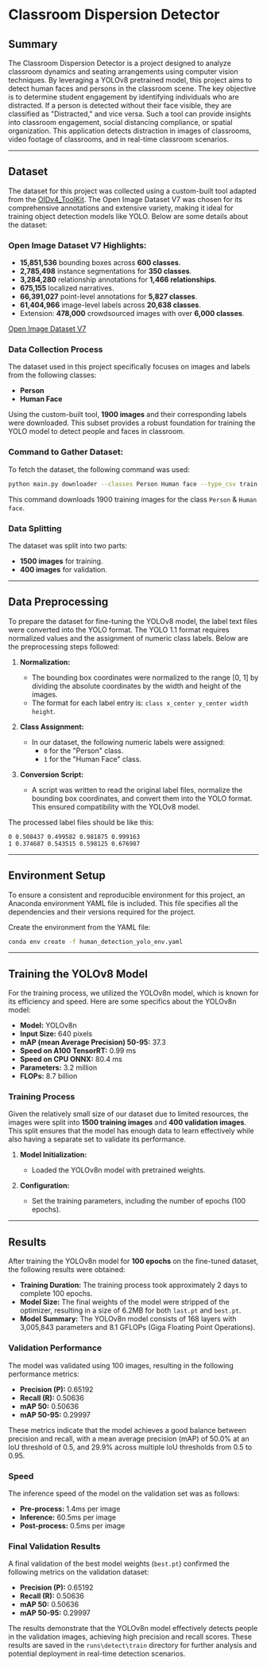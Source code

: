 # Classroom Dispersion Detector

## Summary
The Classroom Dispersion Detector is a project designed to analyze classroom dynamics and seating arrangements using computer vision techniques. By leveraging a YOLOv8 pretrained model, this project aims to detect human faces and persons in the classroom scene. The key objective is to determine student engagement by identifying individuals who are distracted. If a person is detected without their face visible, they are classified as "Distracted," and vice versa. Such a tool can provide insights into classroom engagement, social distancing compliance, or spatial organization. This application detects distraction in images of classrooms, video footage of classrooms, and in real-time classroom scenarios.

---

## Dataset

The dataset for this project was collected using a custom-built tool adapted from the [OIDv4_ToolKit](https://github.com/EscVM/OIDv4_ToolKit). The Open Image Dataset V7 was chosen for its comprehensive annotations and extensive variety, making it ideal for training object detection models like YOLO. Below are some details about the dataset:

### Open Image Dataset V7 Highlights:
- **15,851,536** bounding boxes across **600 classes**.
- **2,785,498** instance segmentations for **350 classes**.
- **3,284,280** relationship annotations for **1,466 relationships**.
- **675,155** localized narratives.
- **66,391,027** point-level annotations for **5,827 classes**.
- **61,404,966** image-level labels across **20,638 classes**.
- Extension: **478,000** crowdsourced images with over **6,000 classes**.

[Open Image Dataset V7](https://storage.googleapis.com/openimages/web/index.html)

### Data Collection Process
The dataset used in this project specifically focuses on images and labels from the following classes:
- **Person**
- **Human Face**

Using the custom-built tool, **1900 images** and their corresponding labels were downloaded. This subset provides a robust foundation for training the YOLO model to detect people and faces in classroom.

### Command to Gather Dataset:
To fetch the dataset, the following command was used:
```bash
python main.py downloader --classes Person Human face --type_csv train --limit 1900
```
This command downloads 1900 training images for the class `Person` & `Human face`.

### Data Splitting
The dataset was split into two parts:
- **1500 images** for training.
- **400 images** for validation.

---

## Data Preprocessing

To prepare the dataset for fine-tuning the YOLOv8 model, the label text files were converted into the YOLO format. The YOLO 1.1 format requires normalized values and the assignment of numeric class labels. Below are the preprocessing steps followed:

1. **Normalization:**
   - The bounding box coordinates were normalized to the range [0, 1] by dividing the absolute coordinates by the width and height of the images.
   - The format for each label entry is: `class x_center y_center width height`.

2. **Class Assignment:**
   - In our dataset, the following numeric labels were assigned:
     - `0` for the "Person" class.
     - `1` for the "Human Face" class.

3. **Conversion Script:**
   - A script was written to read the original label files, normalize the bounding box coordinates, and convert them into the YOLO format. This ensured compatibility with the YOLOv8 model.

The processed label files should be like this:
```
0 0.508437 0.499582 0.981875 0.999163
1 0.374687 0.543515 0.598125 0.676987
```

---

## Environment Setup

To ensure a consistent and reproducible environment for this project, an Anaconda environment YAML file is included. This file specifies all the dependencies and their versions required for the project.

Create the environment from the YAML file:
```bash
conda env create -f human_detection_yolo_env.yaml
```

---

## Training the YOLOv8 Model

For the training process, we utilized the YOLOv8n model, which is known for its efficiency and speed. Here are some specifics about the YOLOv8n model:
- **Model:** YOLOv8n
- **Input Size:** 640 pixels
- **mAP (mean Average Precision) 50-95:** 37.3
- **Speed on A100 TensorRT:** 0.99 ms
- **Speed on CPU ONNX:** 80.4 ms
- **Parameters:** 3.2 million
- **FLOPs:** 8.7 billion

### Training Process
Given the relatively small size of our dataset due to limited resources, the images were split into **1500 training images** and **400 validation images**. This split ensures that the model has enough data to learn effectively while also having a separate set to validate its performance.

1. **Model Initialization:**
   - Loaded the YOLOv8n model with pretrained weights.

2. **Configuration:**
   - Set the training parameters, including the number of epochs (100 epochs).

---

## Results

After training the YOLOv8n model for **100 epochs** on the fine-tuned dataset, the following results were obtained:

- **Training Duration:** The training process took approximately 2 days to complete 100 epochs.
- **Model Size:** The final weights of the model were stripped of the optimizer, resulting in a size of 6.2MB for both `last.pt` and `best.pt`.
- **Model Summary:** The YOLOv8n model consists of 168 layers with 3,005,843 parameters and 8.1 GFLOPs (Giga Floating Point Operations).

### Validation Performance
The model was validated using 100 images, resulting in the following performance metrics:
- **Precision (P):** 0.65192
- **Recall (R):** 0.50636
- **mAP 50:** 0.50636
- **mAP 50-95:** 0.29997

These metrics indicate that the model achieves a good balance between precision and recall, with a mean average precision (mAP) of 50.0% at an IoU threshold of 0.5, and 29.9% across multiple IoU thresholds from 0.5 to 0.95.

### Speed
The inference speed of the model on the validation set was as follows:
- **Pre-process:** 1.4ms per image
- **Inference:** 60.5ms per image
- **Post-process:** 0.5ms per image

### Final Validation Results
A final validation of the best model weights (`best.pt`) confirmed the following metrics on the validation dataset:
- **Precision (P):** 0.65192
- **Recall (R):** 0.50636
- **mAP 50:** 0.50636
- **mAP 50-95:** 0.29997

The results demonstrate that the YOLOv8n model effectively detects people in the validation images, achieving high precision and recall scores. These results are saved in the `runs\detect\train` directory for further analysis and potential deployment in real-time detection scenarios.

